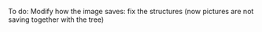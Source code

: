 To do:
Modify how the image saves: fix the structures (now pictures are not saving together with the tree)